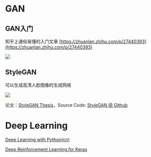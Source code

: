 # GAN

## GAN入门

知乎上通俗易懂的入门文章 [https://zhuanlan.zhihu.com/p/27440393](https://zhuanlan.zhihu.com/p/27440393)

![](https://pic2.zhimg.com/80/v2-7319eab235d83fe971fb769f62cbb15d_hd.png)

## StyleGAN

可以生成高清人脸图像的生成网络

![](https://github.com/NVlabs/stylegan/blob/master/stylegan-teaser.png)

论文：[StyleGAN Thesis](https://arxiv.org/pdf/1812.04948.pdf)，Source Code: [StyleGAN @ Github](https://github.com/NVlabs/stylegan)

# Deep Learning

[Deep Learning with Python(cn)](https://cnbeining.github.io/deep-learning-with-python-cn/)

[Deep Reinforcement Learning for Keras](https://github.com/keras-rl/keras-rl)
